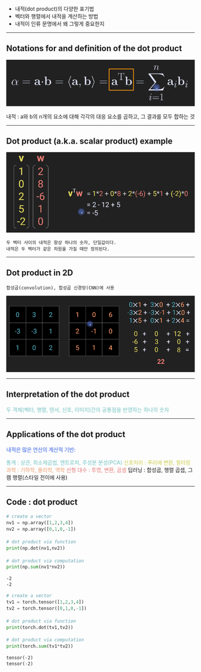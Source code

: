 - 내적(dot product)의 다양한 표기법
- 벡터와 행렬에서 내적을 계산하는 방법
- 내적이 인류 문명에서 왜 그렇게 중요한지
---
## Notations for and definition of the dot product

![17.Pasted image 20241001215506](../pic/5.%20Math,%20numpy,%20PyTorch/17.Pasted%20image%2020241001215506.png)

내적 : a와 b의 n개의 요소에 대해 각각의 대응 요소를 곱하고, 그 결과를 모두 합하는 것

---
## Dot product (a.k.a. scalar product) example

![17.Pasted image 20241001215721](../pic/5.%20Math,%20numpy,%20PyTorch/17.Pasted%20image%2020241001215721.png)

	두 벡터 사이의 내적은 항상 하나의 숫자, 단일값이다.
	내적은 두 벡터가 같은 차원을 가질 때만 정의된다.

---
## Dot product in 2D

	합성곱(convolution), 합성곱 신경망(CNN)에 사용

![17.Pasted image 20241001220241](../pic/5.%20Math,%20numpy,%20PyTorch/17.Pasted%20image%2020241001220241.png)

---
## Interpretation of the dot product

<span style="color:rgb(116, 195, 194)">두 객체(벡터, 행렬, 텐서, 신호, 이미지)간의 공통점을 반영하는 하나의 숫자</span>

---
## Applications of the dot product

<span style="font-weight:bold; color:rgb(118, 147, 234)">내적은 많은 연산의 계산적 기반:</span>

<span style="color:rgb(116, 195, 194)">통계 : 상관, 최소제곱법, 엔트로피, 주성분 분성(PCA)</span>
<span style="color:rgb(205, 205, 81)">신호처리 : 푸리에 변환, 필터링</span>
<span style="color:rgb(236, 158, 111)">과학 : 기하학, 물리학, 역학</span>
<span style="color:rgb(230, 122, 122)">선형 대수 : 투영, 변환, 곱셈</span>
딥러닝 : 합성곱, 행렬 곱셉, 그램 행렬(스타일 전이에 사용)

---
## Code : dot product

```python
# create a vector 
nv1 = np.array([1,2,3,4])
nv2 = np.array([0,1,0,-1])

# dot product via function
print(np.dot(nv1,nv2))

# dot product via computation
print(np.sum(nv1*nv2))
```
```
-2
-2
```

```python
# create a vector
tv1 = torch.tensor([1,2,3,4])
tv2 = torch.tensor([0,1,0,-1])

# dot product via function
print(torch.dot(tv1,tv2))

# dot product via computation
print(torch.sum(tv1*tv2))
```
```
tensor(-2)
tensor(-2)
```

